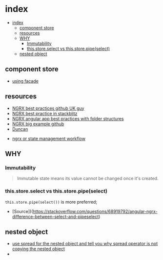 # index

- [index](#index)
  - [component store](#component-store)
  - [resources](#resources)
  - [WHY](#why)
    - [Immutability](#immutability)
    - [this.store.select vs this.store.pipe(select)](#thisstoreselect-vs-thisstorepipeselect)
  - [nested object](#nested-object)

## component store

-   [using facade](#https://ng-journal.com/blog/2022-12-08-ngrx-component-store-meets-facade-pattern/)

## resources

-   [NGRX best practices github UK guy](https://github.com/rainerhahnekamp/ngrx-best-practices/blob/01-load-status/apps/eternal/src/app/customer/customer/customer.component.ts)
-   [NGRX best practice in stackblitz](https://stackblitz.com/github/arumuganainar73/NgRx-State-Management-with-Unit-Testcase?file=src%2Fapp%2F%2Bstate%2Fuser.effects.spec.ts)
-   [NGRX angular app best practices with folder structures](https://github.com/zd333/ng-conv)
-   [NGRX big example github](https://github.dev/bbachi/Angular5Sample)
-   [Duncan](https://duncanhunter.gitbook.io/enterprise-angular-applications-with-ngrx-and-nx/introduction/introduction)

*   [ngrx or state management workflow](https://www.codemag.com/Article/1811061/Angular-and-the-Store#:~:text=The%20ngrx%2Fstore%20module%20allows,Feature%20modules%20in%20the%20application.)

## WHY

### Immutability

> Immutable state means its value cannot be changed once it's created.

### this.store.select vs this.store.pipe(select)

`this.store.pipe(select())` is more preferred;

-   [Source])(https://stackoverflow.com/questions/68919792/angular-ngrx-difference-between-select-and-pipeselect)

## nested object

-   [use spread for the nested object and tell you why spread operator is not copying the nested object](https://dev.to/mlgvla/javascript-using-the-spread-operator-with-nested-objects-2e7l)
-
